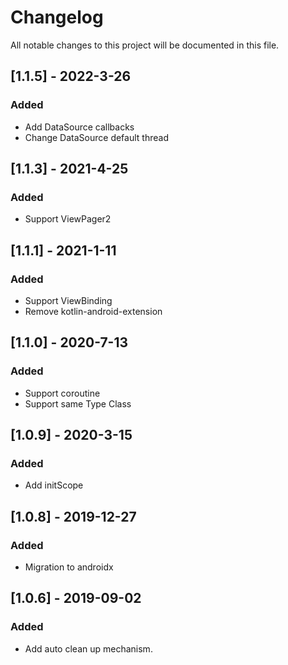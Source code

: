 # Changelog

All notable changes to this project will be documented in this file.

## [1.1.5] - 2022-3-26

### Added

- Add DataSource callbacks
- Change DataSource default thread

## [1.1.3] - 2021-4-25

### Added

- Support ViewPager2

## [1.1.1] - 2021-1-11

### Added

- Support ViewBinding
- Remove kotlin-android-extension

## [1.1.0] - 2020-7-13
### Added
- Support coroutine
- Support same Type Class


## [1.0.9] - 2020-3-15
### Added
- Add initScope


## [1.0.8] - 2019-12-27
### Added
- Migration to androidx


## [1.0.6] - 2019-09-02
### Added
- Add auto clean up mechanism.
